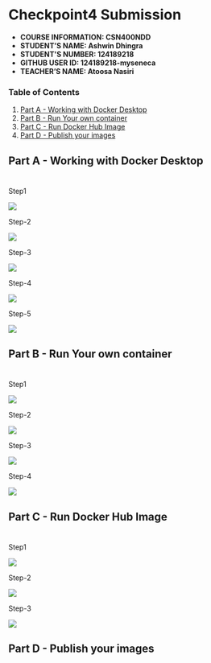 # Checkpoint4 Submission

- **COURSE INFORMATION: CSN400NDD**
- **STUDENT’S NAME: Ashwin Dhingra**
- **STUDENT'S NUMBER: 124189218**
- **GITHUB USER ID: 124189218-myseneca**
- **TEACHER’S NAME: Atoosa Nasiri**

### Table of Contents
1. [Part A - Working with Docker Desktop](#Part-A---Working-with-Docker-Desktop)
2. [Part B - Run Your own container](#Part-B---Run-Your-own-container)
3. [Part C - Run Docker Hub Image](#Part-C---Run-Docker-Hub-Image)
4. [Part D - Publish your images](#Part-D---Publish-your-images)

##  Part A - Working with Docker Desktop
#

 Step1

 <img src="Screenshots/Part-A/Screenshot-1.png">

 Step-2

 <img src="Screenshots/Part-A/Screenshot-2.png">

 Step-3

 <img src="Screenshots/Part-A/Screenshot-3.png">

 Step-4

 <img src="Screenshots/Part-A/Screenshot-4.png">

 Step-5

 <img src="Screenshots/Part-A/Screenshot-5.png">

##  Part B - Run Your own container
#

Step1

 <img src="Screenshots/Part-B/Screenshot-1.png">

 Step-2

 <img src="Screenshots/Part-B/Screenshot-2.png">

 Step-3

 <img src="Screenshots/Part-B/Screenshot-3.png">

 Step-4

 <img src="Screenshots/Part-B/Screenshot-4.png">


##  Part C - Run Docker Hub Image
#

Step1

 <img src="Screenshots/Part-C/Screenshot-1.png">

 Step-2

 <img src="Screenshots/Part-C/Screenshot-2.png">

 Step-3

 <img src="Screenshots/Part-C/Screenshot-3.png">


##  Part D - Publish your images
#
